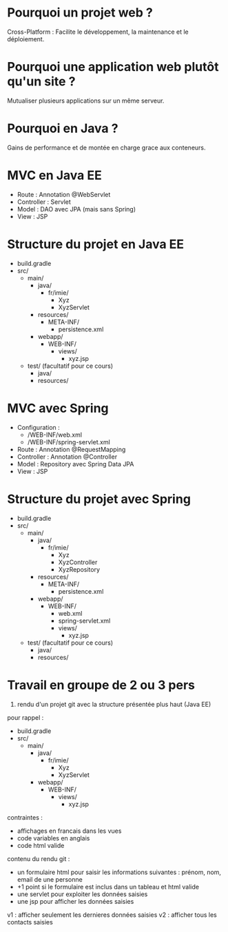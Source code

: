 
# Pourquoi un projet web ?

Cross-Platform : Facilite le développement, la maintenance et le déploiement.

# Pourquoi une application web plutôt qu'un site ?

Mutualiser plusieurs applications sur un même serveur.

# Pourquoi en Java ?

Gains de performance et de montée en charge grace aux conteneurs.

# MVC en Java EE

* Route : Annotation @WebServlet
* Controller : Servlet
* Model : DAO avec JPA (mais sans Spring)
* View : JSP

# Structure du projet en Java EE

* build.gradle
* src/
  * main/
    * java/
      * fr/imie/
        * Xyz
        * XyzServlet
    * resources/
      * META-INF/
        * persistence.xml
    * webapp/
      * WEB-INF/
        * views/
          * xyz.jsp
  * test/ (facultatif pour ce cours)
    * java/
    * resources/

# MVC avec Spring

* Configuration : 
  * /WEB-INF/web.xml
  * /WEB-INF/spring-servlet.xml
* Route : Annotation @RequestMapping
* Controller : Annotation @Controller
* Model : Repository avec Spring Data JPA
* View : JSP

# Structure du projet avec Spring

* build.gradle
* src/
  * main/
    * java/
      * fr/imie/
        * Xyz
        * XyzController
        * XyzRepository
    * resources/
      * META-INF/
        * persistence.xml
    * webapp/
      * WEB-INF/
        * web.xml
        * spring-servlet.xml
        * views/
          * xyz.jsp
  * test/ (facultatif pour ce cours)
    * java/
    * resources/

# Travail en groupe de 2 ou 3 pers

1) rendu d'un projet git avec la structure présentée plus haut (Java EE)

pour rappel : 

* build.gradle
* src/
  * main/
    * java/
      * fr/imie/
        * Xyz
        * XyzServlet
    * webapp/
      * WEB-INF/
        * views/
          * xyz.jsp

contraintes : 
* affichages en francais dans les vues
* code variables en anglais
* code html valide

contenu du rendu git : 
* un formulaire html pour saisir les informations suivantes : 
prénom, nom, email de une personne
* +1 point si le formulaire est inclus dans un tableau et html valide
* une servlet pour exploiter les données saisies
* une jsp pour afficher les données saisies

v1 : afficher seulement les dernieres données saisies
v2 : afficher tous les contacts saisies
